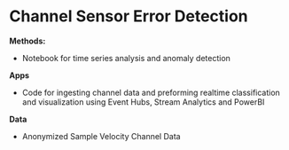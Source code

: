 # Channel Sensor Error Detection

**Methods:**  
 - Notebook for time series analysis and anomaly detection 
  
**Apps**
  - Code for ingesting channel data and preforming realtime classification and visualization using Event Hubs, Stream Analytics and PowerBI

**Data**
  - Anonymized Sample Velocity Channel Data
